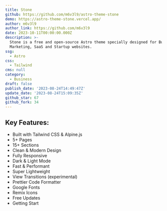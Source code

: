 ```yaml
---
title: Stone
github: https://github.com/m6v3l9/astro-theme-stone
demo: https://astro-theme-stone.vercel.app/
author: m6v3l9
author_link: https://github.com/m6v3l9
date: 2023-10-11T00:00:00.000Z
description: >-
  Stone is a free and open-source Astro theme specially designed for Business,
  Marketing, SaaS and Startup websites.
ssg:
  - Astro
css:
  - Tailwind
cms: null
category:
  - Business
draft: false
publish_date: '2023-08-24T14:49:47Z'
update_date: '2023-08-24T15:09:35Z'
github_star: 67
github_fork: 34
---
```


## Key Features:

- Built with Tailwind CSS & Alpine.js
- 5+ Pages
- 15+ Sections
- Clean & Modern Design
- Fully Responsive
- Dark & Light Mode
- Fast & Performant
- Super Lightweight
- View Transitions (experimental)
- Prettier Code Formatter
- Google Fonts
- Remix Icons
- Free Updates
- Getting Start